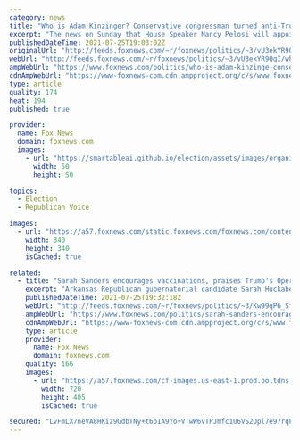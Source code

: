 ```yaml
---
category: news
title: "Who is Adam Kinzinger? Conservative congressman turned anti-Trump leader"
excerpt: "The news on Sunday that House Speaker Nancy Pelosi will appoint Rep. Adam Kinzinger as the second Republican representative on the special House committee investigating the Jan. 6 insurrection at the U.S. Capitol is once again putting the Illinois congressman in the national spotlight."
publishedDateTime: 2021-07-25T19:03:02Z
originalUrl: "http://feeds.foxnews.com/~r/foxnews/politics/~3/vU3ekYR9QqI/who-is-adam-kinzinge-conservative-congressman-turned-anti-trump-leader"
webUrl: "http://feeds.foxnews.com/~r/foxnews/politics/~3/vU3ekYR9QqI/who-is-adam-kinzinge-conservative-congressman-turned-anti-trump-leader"
ampWebUrl: "https://www.foxnews.com/politics/who-is-adam-kinzinge-conservative-congressman-turned-anti-trump-leader.amp"
cdnAmpWebUrl: "https://www-foxnews-com.cdn.ampproject.org/c/s/www.foxnews.com/politics/who-is-adam-kinzinge-conservative-congressman-turned-anti-trump-leader.amp"
type: article
quality: 174
heat: 194
published: true

provider:
  name: Fox News
  domain: foxnews.com
  images:
    - url: "https://smartableai.github.io/election/assets/images/organizations/foxnews.com-50x50.jpg"
      width: 50
      height: 50

topics:
  - Election
  - Republican Voice

images:
  - url: "https://a57.foxnews.com/static.foxnews.com/foxnews.com/content/uploads/2019/03/340/340/PaulSteinhauser.jpg?ve=1&tl=1"
    width: 340
    height: 340
    isCached: true

related:
  - title: "Sarah Sanders encourages vaccinations, praises Trump's Operation Warp Speed in new op-ed"
    excerpt: "Arkansas Republican gubernatorial candidate Sarah Huckabee Sanders on Sunday hailed former President Donald Trump for Operation Warp Speed and gave her own reasons for getting vaccinated against COVID-19 in an effort to reach the conservative holdouts who may remain skeptical."
    publishedDateTime: 2021-07-25T19:32:18Z
    webUrl: "http://feeds.foxnews.com/~r/foxnews/politics/~3/Kw99qP6_SfM/sarah-sanders-encourages-vaccinations-praises-trumps-operation-warp-speed-in-new-op-ed"
    ampWebUrl: "https://www.foxnews.com/politics/sarah-sanders-encourages-vaccinations-praises-trumps-operation-warp-speed-in-new-op-ed.amp"
    cdnAmpWebUrl: "https://www-foxnews-com.cdn.ampproject.org/c/s/www.foxnews.com/politics/sarah-sanders-encourages-vaccinations-praises-trumps-operation-warp-speed-in-new-op-ed.amp"
    type: article
    provider:
      name: Fox News
      domain: foxnews.com
    quality: 166
    images:
      - url: "https://a57.foxnews.com/cf-images.us-east-1.prod.boltdns.net/v1/static/694940094001/e3101b4e-939c-4748-b0fc-d719b82ad184/cd60b583-8bd4-4c85-8abe-77c4dce68e27/1280x720/match/720/405/image.jpg?ve=1&tl=1"
        width: 720
        height: 405
        isCached: true

secured: "LvFmLX7neVA8HKiz9GdbTNy+t6oIA9Yo+VTwW6vTPJmfc1U6VS2Opl7e97rqPVxpLHtkpBqWQFCURTwDVRpxHY6Qv8Dc9vCYGcwu6or+Yz8UaFljEnKdx/7xsT9CbXXMiiCuh44FEK9cAHtTz48XgROo5WzZE9EwAYRzzN4S/c5wcHB9Svs2d/EkhtzlB6d6Ku0AQYt7vyCf5b2ah2H/gqD0QnpANrgCpgOvolkms4EgP22yYb8w8lGgf7dXVgSc7TL2WVT7a41An2HETv/2OdppDyztZ/npWICzBK6NrSU7NJHsnYWOWdUQiUNl72zK7S6NPMzBoAhSfaXqSZEphcybe0Y848mFWHf5+fTYUSc=;HqAoIjhH5LEfNRLpp2jb4A=="
---
```


